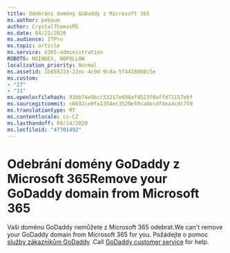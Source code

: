 ```yaml
---
title: Odebrání domény GoDaddy z Microsoft 365
ms.author: pebaum
author: CrystalThomasMS
ms.date: 04/21/2020
ms.audience: ITPro
ms.topic: article
ms.service: o365-administration
ROBOTS: NOINDEX, NOFOLLOW
localization_priority: Normal
ms.assetid: 1b858223-22ec-4c9d-9cda-5f4418060c5e
ms.custom:
- "27"
- "11"
ms.openlocfilehash: 91bb74e9bcc53217e698afd523f0affd71157ebf
ms.sourcegitcommit: c6692ce0fa1358ec3529e59ca0ecdfdea4cdc759
ms.translationtype: MT
ms.contentlocale: cs-CZ
ms.lasthandoff: 09/14/2020
ms.locfileid: "47701492"
---
```

# <a name="remove-your-godaddy-domain-from-microsoft-365"></a><span data-ttu-id="96bd3-102">Odebrání domény GoDaddy z Microsoft 365</span><span class="sxs-lookup"><span data-stu-id="96bd3-102">Remove your GoDaddy domain from Microsoft 365</span></span>

<span data-ttu-id="96bd3-103">Vaši doménu GoDaddy nemůžete z Microsoft 365 odebrat.</span><span class="sxs-lookup"><span data-stu-id="96bd3-103">We can't remove your GoDaddy domain from Microsoft 365 for you.</span></span> <span data-ttu-id="96bd3-104">Požádejte o pomoc [služby zákazníkům GoDaddy](https://aka.ms/contact-godaddy) .</span><span class="sxs-lookup"><span data-stu-id="96bd3-104">Call [GoDaddy customer service](https://aka.ms/contact-godaddy) for help.</span></span>
  